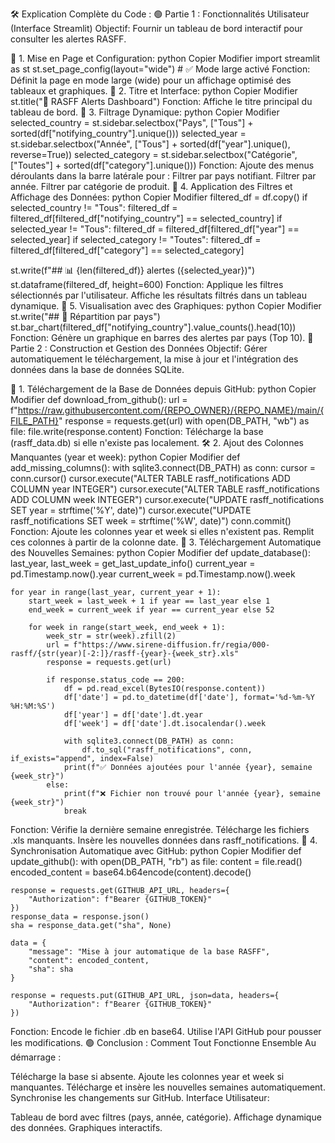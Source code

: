 🛠 Explication Complète du Code :
🟢 Partie 1 : Fonctionnalités Utilisateur (Interface Streamlit)
Objectif: Fournir un tableau de bord interactif pour consulter les alertes RASFF.

🌟 1. Mise en Page et Configuration:
python
Copier
Modifier
import streamlit as st
st.set_page_config(layout="wide")  # ✅ Mode large activé
Fonction: Définit la page en mode large (wide) pour un affichage optimisé des tableaux et graphiques.
🌟 2. Titre et Interface:
python
Copier
Modifier
st.title("🚨 RASFF Alerts Dashboard")
Fonction: Affiche le titre principal du tableau de bord.
🌟 3. Filtrage Dynamique:
python
Copier
Modifier
selected_country = st.sidebar.selectbox("Pays", ["Tous"] + sorted(df["notifying_country"].unique()))
selected_year = st.sidebar.selectbox("Année", ["Tous"] + sorted(df["year"].unique(), reverse=True))
selected_category = st.sidebar.selectbox("Catégorie", ["Toutes"] + sorted(df["category"].unique()))
Fonction: Ajoute des menus déroulants dans la barre latérale pour :
Filtrer par pays notifiant.
Filtrer par année.
Filtrer par catégorie de produit.
🌟 4. Application des Filtres et Affichage des Données:
python
Copier
Modifier
filtered_df = df.copy()
if selected_country != "Tous":
    filtered_df = filtered_df[filtered_df["notifying_country"] == selected_country]
if selected_year != "Tous":
    filtered_df = filtered_df[filtered_df["year"] == selected_year]
if selected_category != "Toutes":
    filtered_df = filtered_df[filtered_df["category"] == selected_category]

st.write(f"## 📊 {len(filtered_df)} alertes ({selected_year})")
st.dataframe(filtered_df, height=600)
Fonction:
Applique les filtres sélectionnés par l'utilisateur.
Affiche les résultats filtrés dans un tableau dynamique.
🌟 5. Visualisation avec des Graphiques:
python
Copier
Modifier
st.write("## 🌟 Répartition par pays")
st.bar_chart(filtered_df["notifying_country"].value_counts().head(10))
Fonction: Génère un graphique en barres des alertes par pays (Top 10).
🔵 Partie 2 : Construction et Gestion des Données
Objectif: Gérer automatiquement le téléchargement, la mise à jour et l'intégration des données dans la base de données SQLite.

🔄 1. Téléchargement de la Base de Données depuis GitHub:
python
Copier
Modifier
def download_from_github():
    url = f"https://raw.githubusercontent.com/{REPO_OWNER}/{REPO_NAME}/main/{FILE_PATH}"
    response = requests.get(url)
    with open(DB_PATH, "wb") as file:
        file.write(response.content)
Fonction: Télécharge la base (rasff_data.db) si elle n'existe pas localement.
🛠 2. Ajout des Colonnes Manquantes (year et week):
python
Copier
Modifier
def add_missing_columns():
    with sqlite3.connect(DB_PATH) as conn:
        cursor = conn.cursor()
        cursor.execute("ALTER TABLE rasff_notifications ADD COLUMN year INTEGER")
        cursor.execute("ALTER TABLE rasff_notifications ADD COLUMN week INTEGER")
        cursor.execute("UPDATE rasff_notifications SET year = strftime('%Y', date)")
        cursor.execute("UPDATE rasff_notifications SET week = strftime('%W', date)")
        conn.commit()
Fonction:
Ajoute les colonnes year et week si elles n'existent pas.
Remplit ces colonnes à partir de la colonne date.
🔄 3. Téléchargement Automatique des Nouvelles Semaines:
python
Copier
Modifier
def update_database():
    last_year, last_week = get_last_update_info()
    current_year = pd.Timestamp.now().year
    current_week = pd.Timestamp.now().week

    for year in range(last_year, current_year + 1):
        start_week = last_week + 1 if year == last_year else 1
        end_week = current_week if year == current_year else 52

        for week in range(start_week, end_week + 1):
            week_str = str(week).zfill(2)
            url = f"https://www.sirene-diffusion.fr/regia/000-rasff/{str(year)[-2:]}/rasff-{year}-{week_str}.xls"
            response = requests.get(url)

            if response.status_code == 200:
                df = pd.read_excel(BytesIO(response.content))
                df['date'] = pd.to_datetime(df['date'], format='%d-%m-%Y %H:%M:%S')
                df['year'] = df['date'].dt.year
                df['week'] = df['date'].dt.isocalendar().week

                with sqlite3.connect(DB_PATH) as conn:
                    df.to_sql("rasff_notifications", conn, if_exists="append", index=False)
                print(f"✅ Données ajoutées pour l'année {year}, semaine {week_str}")
            else:
                print(f"❌ Fichier non trouvé pour l'année {year}, semaine {week_str}")
                break
Fonction:
Vérifie la dernière semaine enregistrée.
Télécharge les fichiers .xls manquants.
Insère les nouvelles données dans rasff_notifications.
🔄 4. Synchronisation Automatique avec GitHub:
python
Copier
Modifier
def update_github():
    with open(DB_PATH, "rb") as file:
        content = file.read()
    encoded_content = base64.b64encode(content).decode()

    response = requests.get(GITHUB_API_URL, headers={
        "Authorization": f"Bearer {GITHUB_TOKEN}"
    })
    response_data = response.json()
    sha = response_data.get("sha", None)

    data = {
        "message": "Mise à jour automatique de la base RASFF",
        "content": encoded_content,
        "sha": sha
    }

    response = requests.put(GITHUB_API_URL, json=data, headers={
        "Authorization": f"Bearer {GITHUB_TOKEN}"
    })
Fonction:
Encode le fichier .db en base64.
Utilise l'API GitHub pour pousser les modifications.
🟢 Conclusion : Comment Tout Fonctionne Ensemble
Au démarrage :

Télécharge la base si absente.
Ajoute les colonnes year et week si manquantes.
Télécharge et insère les nouvelles semaines automatiquement.
Synchronise les changements sur GitHub.
Interface Utilisateur:

Tableau de bord avec filtres (pays, année, catégorie).
Affichage dynamique des données.
Graphiques interactifs.

